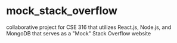# mock_stack_overflow
collaborative project for CSE 316 that utilizes React.js, Node.js, and MongoDB that serves as a "Mock" Stack Overflow website
